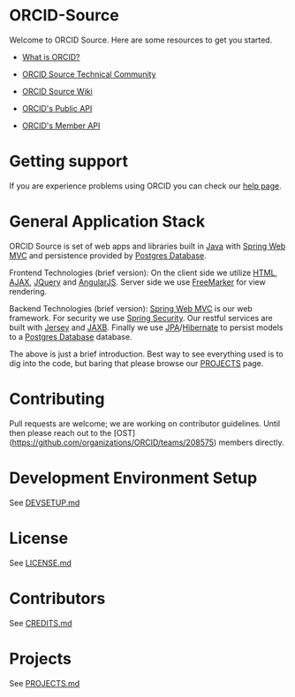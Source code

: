 # ORCID-Source

Welcome to ORCID Source. Here are some resources to get you started.

* [What is ORCID?](http://orcid.org/about/what-is-orcid)

* [ORCID Source Technical Community](http://orcid.org/about/community/orcid-technical-community)

* [ORCID Source Wiki](https://github.com/ORCID/ORCID-Source/wiki)

* [ORCID's Public API](https://github.com/ORCID/ORCID-Source/tree/master/orcid-pub-web)

* [ORCID's Member API](https://github.com/ORCID/ORCID-Source/tree/master/orcid-api-web)


# Getting support

If you are experience problems using ORCID you can check our [help page](http://orcid.org/help). 

# General Application Stack

ORCID Source is set of web apps and libraries built in [Java](http://en.wikipedia.org/wiki/Java_%28programming_language%29) with [Spring Web MVC](http://www.springsource.org/) and persistence provided by [Postgres Database](http://www.postgresql.org/).  

Frontend Technologies (brief version):
On the client side we utilize [HTML](http://www.w3schools.com/html/default.asp), [AJAX](http://en.wikipedia.org/wiki/Ajax_(programming)), [JQuery](http://jquery.com/) and [AngularJS](http://angularjs.org/).  Server side we use [FreeMarker](http://freemarker.sourceforge.net/) for view rendering.

Backend Technologies (brief version):
[Spring Web MVC](http://www.springsource.org/) is our web framework. For security we use [Spring Security](http://www.springsource.org/). Our restful services are built with [Jersey](http://jersey.java.net/) and [JAXB](http://jaxb.java.net/). Finally we use [JPA](http://www.oracle.com/technetwork/java/javaee/tech/persistence-jsp-140049.html)/[Hibernate](http://www.hibernate.org/) to persist models to a [Postgres Database](http://www.postgresql.org/) database.  

The above is just a brief introduction. Best way to see everything used is to dig into the code, but baring that please browse our [PROJECTS](https://github.com/ORCID/ORCID-Source/blob/master/PROJECTS.md) page.


# Contributing
Pull requests are welcome; we are working on contributor guidelines. Until then please
reach out to the [OST] (https://github.com/organizations/ORCID/teams/208575) members directly.

# Development Environment Setup
See [DEVSETUP.md](https://github.com/ORCID/ORCID-Source/blob/master/DEVSETUP.md)

# License
See [LICENSE.md](https://github.com/ORCID/ORCID-Source/blob/master/LICENSE.md)

# Contributors
See [CREDITS.md](https://github.com/ORCID/ORCID-Source/blob/master/CREDITS.md)

# Projects
See [PROJECTS.md](https://github.com/ORCID/ORCID-Source/blob/master/PROJECTS.md)
